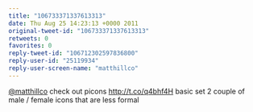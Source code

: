 ```yaml
---
title: "106733371337613313"
date: Thu Aug 25 14:23:13 +0000 2011
original-tweet-id: "106733371337613313"
retweets: 0
favorites: 0
reply-tweet-id: "106712302597836800"
reply-user-id: "25119934"
reply-user-screen-name: "matthillco"
---
```

<a href="https://twitter.com/matthillco">@matthillco</a> check out picons http://t.co/q4bhf4H basic set 2 couple of male / female icons that are less formal
